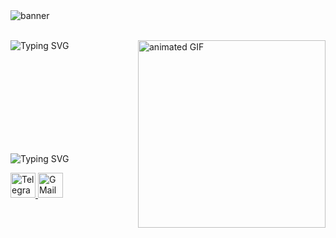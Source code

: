 
  <img src="https://svg-banners.vercel.app/api?type=glitch&text1=Hi,%20I'm%20Roman%20👋&width=1240&height=175" alt="banner" />
  <p align="left" dir="auto">
  <br/>
<img align="left"
  src="https://readme-typing-svg.demolab.com?font=Doto&size=24&duration=2000&pause=300&color=009900&vCenter=true&multiline=true&repeat=false&width=500&height=224&lines=Frontend+Developer;HTML+%E2%80%A2+CSS+%E2%80%A2+SCSS+%E2%80%A2;JavaScript+%E2%80%A2+BEM;Building+responsive%2C;pixel-perfect+websites;Moscow+%7C;Open+to+freelance+projects" alt="Typing SVG" />
  <img 
align="right"
src="https://media4.giphy.com/media/v1.Y2lkPTc5MGI3NjExMHRoZjM1djFkdDQ0NnN4NjFiZHNiNHZkMmozbWl2bThodWY3NzhnNSZlcD12MV9pbnRlcm5hbF9naWZfYnlfaWQmY3Q9Zw/cBncDNrdxga2I/giphy.gif" alt="animated GIF"
width="300" />
</p>

<br><br><br><br><br><br><br><br><br>

<p>
  <img src="https://readme-typing-svg.demolab.com?font=Doto&size=24&duration=2000&pause=300&color=13990CD6&vCenter=true&multiline=true&repeat=false&width=650&height=40&lines=CONTACTS" alt="Typing SVG" />
</p>

  <a href="https://t.me/R_nikolaev23" target="_blank">
    <img
src="https://media0.giphy.com/media/v1.Y2lkPTc5MGI3NjExMWVkY3V5Z2hyZjJnZDJnc2ppMTRzZnZydDZvOGtrb29rY2pmMTNubCZlcD12MV9pbnRlcm5hbF9naWZfYnlfaWQmY3Q9cw/ZcdZ7ldgeIhfesqA6E/giphy.gif" alt="Telegram" width="40"/>
  </a>

  <a href="mailto:r.nikolaev23@gmail.com" target="_blank">
    <img
src="https://media2.giphy.com/media/v1.Y2lkPTc5MGI3NjExcXJidWZhdm04b3ZvMmlxajFhdXljc3VpZTc4bHlpZnZzYndtOXJkdSZlcD12MV9pbnRlcm5hbF9naWZfYnlfaWQmY3Q9cw/mHzd6Y8fz1pW1JcfXR/giphy.gif" alt="GMail" width="40"/>
  </a>
